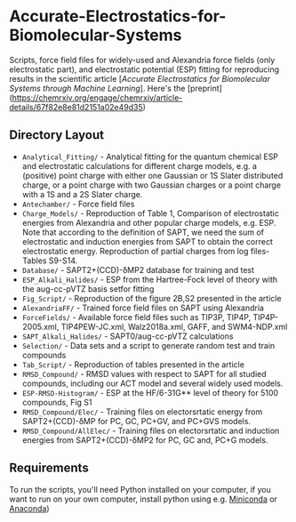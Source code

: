 # Accurate-Electrostatics-for-Biomolecular-Systems
Scripts, force field files for widely-used and Alexandria force fields (only electrostatic part), and electrostatic potential (ESP) fitting for reproducing results in the scientific article
[_Accurate Electrostatics for Biomolecular Systems through Machine Learning_].
Here's the [preprint] (https://chemrxiv.org/engage/chemrxiv/article-details/67f82e8e81d2151a02e49d35)

## Directory Layout

- `Analytical_Fitting/` - Analytical fitting for the quantum chemical ESP and electrostatic calculations for different charge models, e.g. a (positive) point charge with either one Gaussian or 1S Slater distributed charge, or a
   point charge with two Gaussian charges or a point charge with a 1S and a 2S Slater charge.
- `Antechamber/` - Force field files 
- `Charge_Models/` - Reproduction of Table 1, Comparison of electrostatic energies from Alexandria and other popular charge models, e.g. ESP. Note that according to the definition of SAPT, we 
   need the sum of electrostatic and induction energies from SAPT to obtain the correct electrostatic energy. Reproduction of partial charges from log files- Tables S9-S14.  
- `Database/` - SAPT2+(CCD)-δMP2 database for training and test 
- `ESP_Alkali_Halides/` - ESP from the Hartree-Fock level of theory with the aug-cc-pVTZ basis setfor fitting 
- `Fig_Script/` - Reproduction of the figure 2B,S2 presented in the article
- `AlexandriaFF/` - Trained force field files on SAPT using Alexandria
- `ForceFields/` - Available force field files such as TIP3P, TIP4P, TIP4P-2005.xml, TIP4PEW-JC.xml, Walz2018a.xml, GAFF, and SWM4-NDP.xml 
- `SAPT_Alkali_Halides/` - SAPT0/aug-cc-pVTZ calculations  
- `Selection/` - Data sets and a script to generate random test and train compounds 
- `Tab_Script/` - Reproduction of tables presented in the article
- `RMSD_Compound/` - RMSD values with respect to SAPT for all studied compounds, including our ACT model and several widely used models. 
- `ESP-RMSD-Histogram/` - ESP at the HF/6-31G** level of theory for 5100 compounds, Fig S1
- `RMSD_Compound/Elec/` - Training files on electorsrtatic energy from SAPT2+(CCD)-δMP for PC, GC, PC+GV, and PC+GVS models.  
- `RMSD_Compound/AllElec/` - Training files on electorsrtatic and induction energies from SAPT2+(CCD)-δMP2 for PC, GC and, PC+G models.

## Requirements

To run the scripts, you'll need Python installed on your computer, if you want to run on your own computer,
install python using e.g. [Miniconda](https://conda.io/miniconda.html) or [Anaconda](https://docs.conda.io))
